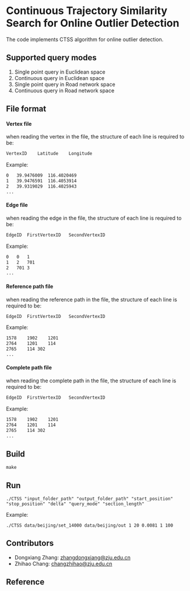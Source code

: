 # Continuous Trajectory Similarity Search for Online Outlier Detection

The code implements CTSS algorithm for online outlier detection.



## Supported query modes

1. Single point query in Euclidean space
2. Continuous query in Euclidean space
3. Single point query in Road network space
4. Continuous query in Road network space



## File format

#### Vertex file

when reading the vertex in the file, the structure of each line is required to be:

```.txt
VertexID	Latitude	Longitude
```

Example:

```.txt
0	39.9476009	116.4020469
1	39.9476591	116.4053914
2	39.9319029	116.4025943
...
```

#### Edge file

when reading the edge in the file, the structure of each line is required to be:

```.txt
EdgeID	FirstVertexID	SecondVertexID
```

Example:

```.txt
0	0	1
1	2	701
2	701	3
...
```

#### Reference path file

when reading the reference path in the file, the structure of each line is required to be:

```.txt
EdgeID	FirstVertexID	SecondVertexID
```

Example:

```.txt
1578	1902	1201
2764	1201	114
2765	114	302
...
```

#### Complete path file

when reading the complete path in the file, the structure of each line is required to be:

```.txt
EdgeID	FirstVertexID	SecondVertexID
```

Example:

```.txt
1578	1902	1201
2764	1201	114
2765	114	302
...
```



## Build

```
make
```



## Run

```
./CTSS "input_folder_path" "output_folder_path" "start_position" "stop_position" "delta" "query_mode" "section_length"
```

Example:

```
./CTSS data/beijing/set_14000 data/beijing/out 1 20 0.0081 1 100
```



## Contributors

- Dongxiang Zhang: zhangdongxiang@zju.edu.cn
- Zhihao Chang: changzhihao@zju.edu.cn



## Reference